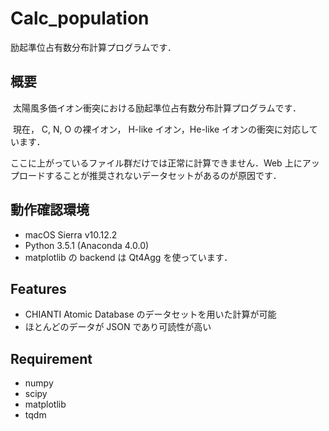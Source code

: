# Calc_population
励起準位占有数分布計算プログラムです．
## 概要
  太陽風多価イオン衝突における励起準位占有数分布計算プログラムです．
  
  現在， C, N, O の裸イオン， H-like イオン，He-like イオンの衝突に対応しています．  

  ここに上がっているファイル群だけでは正常に計算できません．Web 上にアップロードすることが推奨されないデータセットがあるのが原因です．
  
## 動作確認環境
  - macOS Sierra v10.12.2
  - Python 3.5.1 (Anaconda 4.0.0)
  - matplotlib の backend は Qt4Agg を使っています．

## Features

- CHIANTI Atomic Database のデータセットを用いた計算が可能
- ほとんどのデータが JSON であり可読性が高い

## Requirement

- numpy
- scipy
- matplotlib
- tqdm
